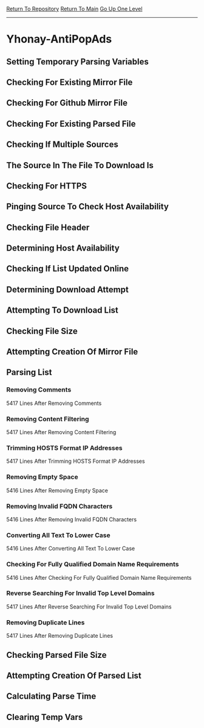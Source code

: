 [Return To Repository](https://github.com/deathbybandaid/piholeparser/)
[Return To Main](https://github.com/deathbybandaid/piholeparser/blob/dev-nomerge/RecentRunLogs/Mainlog.md)
[Go Up One Level](https://github.com/deathbybandaid/piholeparser/blob/dev-nomerge/RecentRunLogs/TopLevelScripts/30-Processing-Blacklists.md)
____________________________________
# Yhonay-AntiPopAds
## Setting Temporary Parsing Variables
## Checking For Existing Mirror File
## Checking For Github Mirror File
## Checking For Existing Parsed File
## Checking If Multiple Sources
## The Source In The File To Download Is
## Checking For HTTPS
## Pinging Source To Check Host Availability
## Checking File Header
## Determining Host Availability
## Checking If List Updated Online
## Determining Download Attempt
## Attempting To Download List
## Checking File Size
## Attempting Creation Of Mirror File
## Parsing List
### Removing Comments
5417 Lines After Removing Comments
### Removing Content Filtering
5417 Lines After Removing Content Filtering
### Trimming HOSTS Format IP Addresses
5417 Lines After Trimming HOSTS Format IP Addresses
### Removing Empty Space
5416 Lines After Removing Empty Space
### Removing Invalid FQDN Characters
5416 Lines After Removing Invalid FQDN Characters
### Converting All Text To Lower Case
5416 Lines After Converting All Text To Lower Case
### Checking For Fully Qualified Domain Name Requirements
5416 Lines After Checking For Fully Qualified Domain Name Requirements
### Reverse Searching For Invalid Top Level Domains
5417 Lines After Reverse Searching For Invalid Top Level Domains
### Removing Duplicate Lines
5417 Lines After Removing Duplicate Lines
## Checking Parsed File Size
## Attempting Creation Of Parsed List
## Calculating Parse Time
## Clearing Temp Vars
